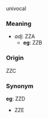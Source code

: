univocal
### Meaning
+ _adj_: ZZA
    + __eg__: ZZB

### Origin

ZZC

### Synonym

__eg__: ZZD

+ ZZE


